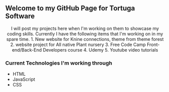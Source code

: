 ## Welcome to my GitHub Page for Tortuga Software 
<p align="center"
   ![Tortuga Software](https://us-cdn3.123rf.com/168nwm/chisnikov/chisnikov1308/chisnikov130800004/-turtle-silhouette-on-white-background.jpg)
</p>
I will post my projects here when I'm working on them to showcase my coding skills. Currently I have the following items that I'm working on in my spare time.
1. New website for Knine connections, theme from theme forest
2. website project for All native Plant nursery 
3. Free Code Camp Front-end/Back-End Developers course
4. Udemy
5. Youtube video tutorials

### Current Technologies I'm working through
- HTML
- JavaScript
- CSS


